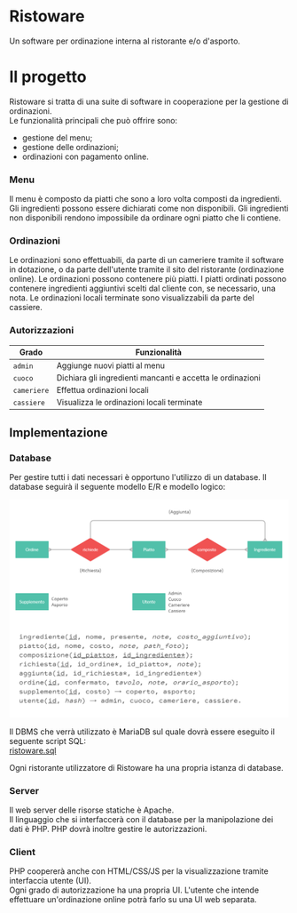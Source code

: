 # Ristoware
Un software per ordinazione interna al ristorante e/o d'asporto.

# Il progetto
Ristoware si tratta di una suite di software in cooperazione per la gestione di ordinazioni.\
Le funzionalità principali che può offrire sono:
- gestione del menu;
- gestione delle ordinazioni;
- ordinazioni con pagamento online.

### Menu
Il menu è composto da piatti che sono a loro volta composti da ingredienti.
Gli ingredienti possono essere dichiarati come non disponibili.
Gli ingredienti non disponibili rendono impossibile da ordinare ogni piatto che li contiene.

### Ordinazioni
Le ordinazioni sono effettuabili, da parte di un cameriere tramite il software in dotazione,
o da parte dell'utente tramite il sito del ristorante (ordinazione online).
Le ordinazioni possono contenere più piatti.
I piatti ordinati possono contenere ingredienti aggiuntivi scelti dal cliente con,
se necessario, una nota.
Le ordinazioni locali terminate sono visualizzabili da parte del cassiere.

### Autorizzazioni

|    Grado    |                        Funzionalità                        |
|-------------|------------------------------------------------------------|
| `admin`     | Aggiunge nuovi piatti al menu                              |
| `cuoco`     | Dichiara gli ingredienti mancanti e accetta le ordinazioni |
| `cameriere` | Effettua ordinazioni locali                                |
| `cassiere`  | Visualizza le ordinazioni locali terminate                 |

## Implementazione

### Database
Per gestire tutti i dati necessari è opportuno l'utilizzo di un database.
Il database seguirà il seguente modello E/R e modello logico:

![Modello E/R](./database.png)

Il DBMS che verrà utilizzato è MariaDB sul quale dovrà essere eseguito il seguente script SQL:\
[ristoware.sql](./src/database/ristoware.sql)

Ogni ristorante utilizzatore di Ristoware ha una propria istanza di database.

### Server
Il web server delle risorse statiche è Apache.\
Il linguaggio che si interfaccerà con il database per la manipolazione dei dati è PHP.
PHP dovrà inoltre gestire le autorizzazioni.

### Client
PHP coopererà anche con HTML/CSS/JS per la visualizzazione tramite interfaccia utente (UI).\
Ogni grado di autorizzazione ha una propria UI.
L'utente che intende effettuare un'ordinazione online potrà farlo su una UI web separata.
